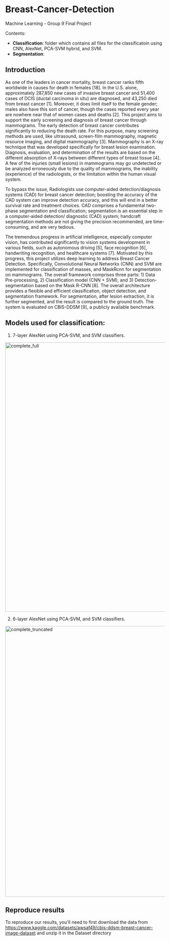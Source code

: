 # Breast-Cancer-Detection
Machine Learning - Group 9 Final Project

Contents:
- **Classification**: folder which contains all files for the classificatoin using CNN, AlexNet, PCA-SVM hybrid, and SVM. 
- **Segmentation**: 



## Introduction

As one of the leaders in cancer mortality, breast cancer ranks fifth worldwide in causes for death in females [18]. In the U.S. alone, approximately 287,850 new cases of invasive breast cancer and 51,400 cases of DCIS (ductal carcinoma in situ) are diagnosed, and 43,250 died from breast cancer [1]. Moreover, it does limit itself to the female gender; males also have this sort of cancer, though the cases reported every year are nowhere near that of women cases and deaths [2]. This project aims to support the early screening and diagnosis of breast cancer through mammograms. The early detection of breast cancer contributes significantly to reducing the death rate. For this purpose, many screening methods are used, like ultrasound, screen-film mammography, magnetic resource imaging, and digital mammography [3]. Mammography is an X-ray technique that was developed specifically for breast lesion examination. Diagnosis, evaluation, and determination of the results are based on the different absorption of X-rays between different types of breast tissue [4]. A few of the injuries (small lesions) in mammograms may go undetected or be analyzed erroneously due to the quality of mammograms, the inability (experience) of the radiologists, or the limitation within the human visual system.

To bypass the issue, Radiologists use computer-aided detection/diagnosis systems (CAD) for breast cancer detection; boosting the accuracy of the CAD system can improve detection accuracy, and this will end in a better survival rate and treatment choices. CAD comprises a fundamental two-phase segmentation and classification; segmentation is an essential step in a computer-aided detection/ diagnostic (CAD) system; handcraft segmentation methods are not giving the precision recommended, are time-consuming, and are very tedious.

The tremendous progress in artificial intelligence, especially computer vision, has contributed significantly to vision systems development in various fields, such as autonomous driving [5], face recognition [6], handwriting recognition, and healthcare systems [7]. Motivated by this progress, this project utilizes deep learning to address Breast Cancer Detection. Specifically, Convolutional Neural Networks (CNN) and SVM are implemented for classification of masses, and MaskRcnn for segmentation on mammograms. The overall framework comprises three parts: 1) Data Pre-processing, 2) Classification model (CNN + SVM), and 3) Detection-segmentation based on the Mask R-CNN [8]. The overall architecture provides a flexible and efficient classification, object detection, and segmentation framework. For segmentation, after lesion extraction, it is further segmented, and the result is compared to the ground truth. The system is evaluated on CBIS-DDSM [9], a publicly available benchmark.



## Models used for classification:

1. 7-layer AlexNet using PCA-SVM, and SVM classifiers.
<img width="848" alt="complete_full" src="https://github.com/CamLunn/Breast-Cancer-Detection/assets/64609764/965c67a7-e95c-49e3-8f76-8fca4d271789">

2. 6-layer AlexNet using PCA-SVM, and SVM classifiers.
<img width="853" alt="complete_truncated" src="https://github.com/CamLunn/Breast-Cancer-Detection/assets/64609764/496f4ca6-bb50-4f51-948a-b01af115e690">


## Reproduce results
To reproduce our results, you'll need to first download the data from https://www.kaggle.com/datasets/awsaf49/cbis-ddsm-breast-cancer-image-dataset and unzip it in the Dataset directory


